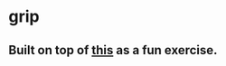 # grip
## Built on top of [this](https://gist.github.com/Rxdgxn/df26255847072d01589bb4e26191ed7e) as a fun exercise.

